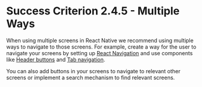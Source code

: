 # Success Criterion 2.4.5 - Multiple Ways

When using multiple screens in React Native we recommend using multiple ways to navigate to those screens. For example, create a way for the user to navigate your screens by setting up [React Navigation](https://reactnavigation.org/docs/getting-started) and use components like [Header buttons](https://reactnavigation.org/docs/header-buttons) and [Tab navigation](https://reactnavigation.org/docs/tab-based-navigation).

You can also add buttons in your screens to navigate to relevant other screens or implement a search mechanism to find relevant screens.